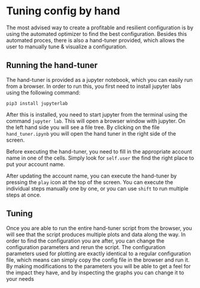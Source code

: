 # Tuning config by hand

The most advised way to create a profitable and resilient configuration is by using the automated
optimizer to find the best configuration. Besides this automated proces, there is also a hand-tuner
provided, which allows the user to manually tune & visualize a configuration.

## Running the hand-tuner

The hand-tuner is provided as a jupyter notebook, which you can easily run from a browser.
In order to run this, you first need to install jupyter labs using the following command:

```shell
pip3 install jupyterlab
```

After this is installed, you need to start jupyter from the terminal using the command `jupyter lab`.
This will open a browser window with jupyter. On the left hand side you will see a file tree.
By clicking on the file `hand_tuner.ipynb` you will open the hand tuner in the right side of the screen.

Before executing the hand-tuner, you need to fill in the appropriate account name in one of the cells.
Simply look for `self.user` the find the right place to put your account name.

After updating the account name, you can execute the hand-tuner by pressing the `play` icon at the
top of the screen. You can execute the individual steps manually one by one, or you can use `shift`
to run multiple steps at once.

## Tuning

Once you are able to run the entire hand-tuner script from the browser, you will see that the script
produces multiple plots and data along the way. In order to find the configuration you are after,
you can change the configuration parameters and rerun the script. The configuration parameters used
for plotting are exactly identical to a regular configuration file, which means can simply copy the
config file in the browser and run it. By making modifications to the parameters you will be able
to get a feel for the impact they have, and by inspecting the graphs you can change it to your needs
